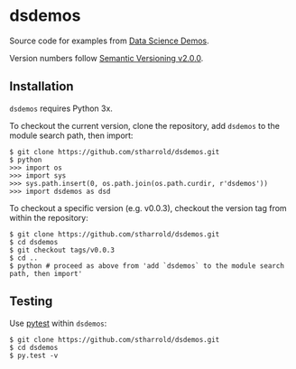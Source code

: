 # dsdemos

Source code for examples from [Data Science Demos](https://stharrold.github.io).

Version numbers follow [Semantic Versioning v2.0.0](http://semver.org/spec/v2.0.0.html).

## Installation

`dsdemos` requires Python 3x.

To checkout the current version, clone the repository, add `dsdemos` to the module search path, then import:
```
$ git clone https://github.com/stharrold/dsdemos.git
$ python
>>> import os
>>> import sys
>>> sys.path.insert(0, os.path.join(os.path.curdir, r'dsdemos'))
>>> import dsdemos as dsd
```

To checkout a specific version (e.g. v0.0.3), checkout the version tag from within the repository:
```
$ git clone https://github.com/stharrold/dsdemos.git
$ cd dsdemos
$ git checkout tags/v0.0.3
$ cd ..
$ python # proceed as above from 'add `dsdemos` to the module search path, then import'
```

## Testing

Use [pytest](http://pytest.org/) within `dsdemos`:
```
$ git clone https://github.com/stharrold/dsdemos.git
$ cd dsdemos
$ py.test -v
```
